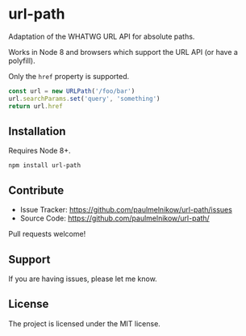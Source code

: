 url-path
========

Adaptation of the WHATWG URL API for absolute paths.

Works in Node 8 and browsers which support the URL API (or have a polyfill).

Only the `href` property is supported.

```js
const url = new URLPath('/foo/bar')
url.searchParams.set('query', 'something')
return url.href
```

Installation
------------

Requires Node 8+.

```
npm install url-path
```


Contribute
----------

- Issue Tracker: https://github.com/paulmelnikow/url-path/issues
- Source Code: https://github.com/paulmelnikow/url-path/

Pull requests welcome!


Support
-------

If you are having issues, please let me know.


License
-------

The project is licensed under the MIT license.
